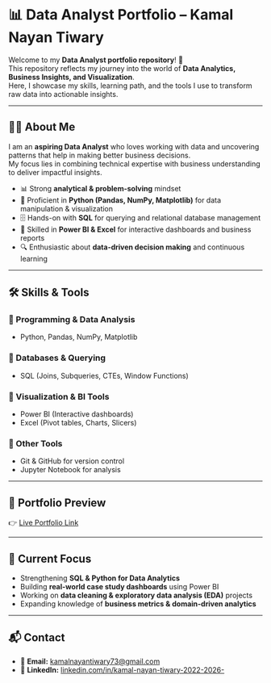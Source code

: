 # 📊 Data Analyst Portfolio – Kamal Nayan Tiwary  

Welcome to my **Data Analyst portfolio repository**! 🚀  
This repository reflects my journey into the world of **Data Analytics, Business Insights, and Visualization**.  
Here, I showcase my skills, learning path, and the tools I use to transform raw data into actionable insights.  

---

## 👨‍💻 About Me  
I am an **aspiring Data Analyst** who loves working with data and uncovering patterns that help in making better business decisions.  
My focus lies in combining technical expertise with business understanding to deliver impactful insights.  

- 📊 Strong **analytical & problem-solving** mindset  
- 🐍 Proficient in **Python (Pandas, NumPy, Matplotlib)** for data manipulation & visualization  
- 🗄️ Hands-on with **SQL** for querying and relational database management  
- 📑 Skilled in **Power BI & Excel** for interactive dashboards and business reports  
- 🔍 Enthusiastic about **data-driven decision making** and continuous learning  

---

## 🛠️ Skills & Tools  

### 🔹 Programming & Data Analysis  
- Python, Pandas, NumPy, Matplotlib  

### 🔹 Databases & Querying  
- SQL (Joins, Subqueries, CTEs, Window Functions)  

### 🔹 Visualization & BI Tools  
- Power BI (Interactive dashboards)  
- Excel (Pivot tables, Charts, Slicers)  

### 🔹 Other Tools  
- Git & GitHub for version control  
- Jupyter Notebook for analysis  

---

## 📸 Portfolio Preview  
👉 [Live Portfolio Link](https://portfolio-xi-fawn-67.vercel.app/)  

---

## 🎯 Current Focus  
- Strengthening **SQL & Python for Data Analytics**  
- Building **real-world case study dashboards** using Power BI  
- Working on **data cleaning & exploratory data analysis (EDA)** projects  
- Expanding knowledge of **business metrics & domain-driven analytics**  

---

## 📬 Contact  
- 📧 **Email:** kamalnayantiwary73@gmail.com  
- 🔗 **LinkedIn:** [linkedin.com/in/kamal-nayan-tiwary-2022-2026-](#)  
